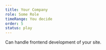 ```yaml
---
title: Your Company
role: Some Role
timeRange: You decide
order: 5
status: play
---
```


<!--StartFragment-->

Can handle frontend development of your site.

<!--EndFragment-->
